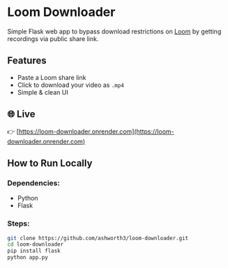 # Loom Downloader

Simple Flask web app to bypass download restrictions on [Loom](https://www.loom.com/) by getting recordings via public share link.

## Features
- Paste a Loom share link
- Click to download your video as `.mp4`
- Simple & clean UI

## 🌐 Live
👉 [https://loom-downloader.onrender.com](https://loom-downloader.onrender.com)

## How to Run Locally

### Dependencies:
- Python
- Flask

### Steps:
```bash
git clone https://github.com/ashworth3/loom-downloader.git
cd loom-downloader
pip install flask
python app.py
